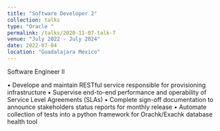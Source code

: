 ```yaml
---
title: "Software Developer 2"
collection: talks
type: "Oracle "
permalink: /talks/2020-11-07-talk-7
venue: "July 2022 - July 2024"
date: 2022-07-04
location: "Guadalajara Mexico"
---
```


Software Engineer ll

• Develope and maintain RESTful service responsible for provisioning infrastructure
• Supervise end-to-end performance and operability of Service Level Agreements (SLAs)
• Complete sign-off documentation to announce stakeholders status reports for monthly release
• Automate collection of tests into a python framework for Orachk/Exachk database health tool